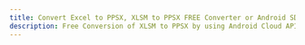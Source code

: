 ---title: Convert Excel to PPSX, XLSM to PPSX FREE Converter or Android SDKdescription: Free Conversion of XLSM to PPSX by using Android Cloud APIs & SDKs. Also Create, Edit & Render Microsoft Excel, CSV and SpreadsheetML worksheets or spreadsheet in the Cloud.---